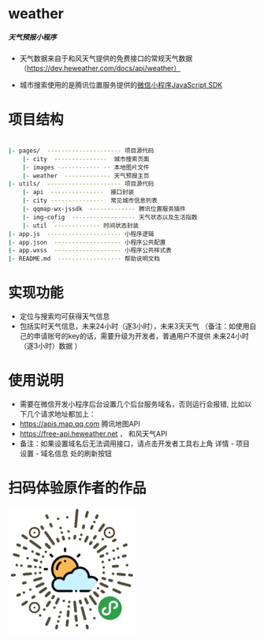 # weather
##### 天气预报小程序

- 天气数据来自于和风天气提供的免费接口的常规天气数据（https://dev.heweather.com/docs/api/weather）  

- 城市搜索使用的是腾讯位置服务提供的[微信小程序JavaScript SDK](https://lbs.qq.com/qqmap_wx_jssdk/index.html)


#  项目结构
``` bash

|- pages/  --------------------- 项目源代码
    |- city  ---------------  城市搜索页面
    |- images ------------ -- 本地图片文件
    |- weather  ------------- 天气预报主页
|- utils/  --------------------- 项目源代码
    |- api  ---------------  接口封装
    |- city ---------------  常见城市信息列表
    |- qqmap-wx-jssdk  ------------- 腾讯位置服务插件
    |- img-cofig  ------------------ 天气状态以及生活指数
    |- util  ------------- 时间状态封装
|- app.js  --------------------- 小程序逻辑
|- app.json  ------------------- 小程序公共配置
|- app.wxss  ------------------- 小程序公共样式表
|- README.md  ------------------ 帮助说明文档

```


# 实现功能

 - 定位与搜索均可获得天气信息
 - 包括实时天气信息，未来24小时（逐3小时），未来3天天气 （备注：如使用自己的申请账号的key的话，需要升级为开发者，普通用户不提供  未来24小时（逐3小时）数据 ）

# 使用说明  
  - 需要在微信开发小程序后台设置几个后台服务域名，否则运行会报错, 比如以下几个请求地址都加上：  
   - https://apis.map.qq.com  腾讯地图API  
   - https://free-api.heweather.net  ， 和风天气API
  - 备注：如果设置域名后无法调用接口，请点击开发者工具右上角 详情 - 项目设置 -  域名信息 处的刷新按钮



# 扫码体验原作者的作品  
![mina-qrcode](/images/mini-weather.jpg) 


